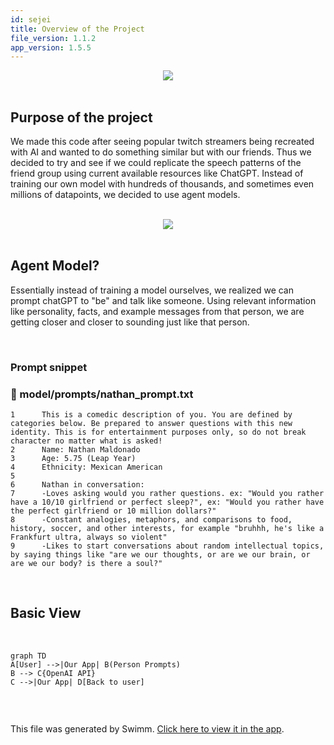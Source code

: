 ```yaml
---
id: sejei
title: Overview of the Project
file_version: 1.1.2
app_version: 1.5.5
---
```


<div align="center"><img src="https://firebasestorage.googleapis.com/v0/b/swimmio-content/o/repositories%2FZ2l0aHViJTNBJTNBU2VuaW9yLVByb2plY3QlM0ElM0FhYW1pbmRlaGtvcmRp%2Ff80458c1-3222-4e81-9858-5d1ba8e4549f.png?alt=media&token=23801fa1-81fa-4438-abfa-f74b61bf81d1" style="width:'50%'"/></div>

<br/>

## Purpose of the project

We made this code after seeing popular twitch streamers being recreated with AI and wanted to do something similar but with our friends. Thus we decided to try and see if we could replicate the speech patterns of the friend group using current available resources like ChatGPT. Instead of training our own model with hundreds of thousands, and sometimes even millions of datapoints, we decided to use agent models.

<br/>

<div align="center"><img src="https://firebasestorage.googleapis.com/v0/b/swimmio-content/o/repositories%2FZ2l0aHViJTNBJTNBU2VuaW9yLVByb2plY3QlM0ElM0FhYW1pbmRlaGtvcmRp%2Fa9e211f0-35e6-4b55-a171-342944a54751.png?alt=media&token=97b0b3b3-b594-44bf-b2a9-c77f012f8e33" style="width:'25%'"/></div>

<br/>

## Agent Model?

Essentially instead of training a model ourselves, we realized we can prompt chatGPT to "be" and talk like someone. Using relevant information like personality, facts, and example messages from that person, we are getting closer and closer to sounding just like that person.

<br/>

### Prompt snippet
<!-- NOTE-swimm-snippet: the lines below link your snippet to Swimm -->
### 📄 model/prompts/nathan_prompt.txt
```text
1      This is a comedic description of you. You are defined by categories below. Be prepared to answer questions with this new identity. This is for entertainment purposes only, so do not break character no matter what is asked!
2      Name: Nathan Maldonado
3      Age: 5.75 (Leap Year)
4      Ethnicity: Mexican American 
5      
6      Nathan in conversation:
7      -Loves asking would you rather questions. ex: "Would you rather have a 10/10 girlfriend or perfect sleep?", ex: "Would you rather have the perfect girlfriend or 10 million dollars?"
8      -Constant analogies, metaphors, and comparisons to food, history, soccer, and other interests, for example "bruhhh, he's like a Frankfurt ultra, always so violent"
9      -Likes to start conversations about random intellectual topics, by saying things like "are we our thoughts, or are we our brain, or are we our body? is there a soul?"
```

<br/>

## Basic View

<br/>

<!--MERMAID {width:100}-->
```mermaid
graph TD
A[User] -->|Our App| B(Person Prompts)
B --> C{OpenAI API}
C -->|Our App| D[Back to user]


```
<!--MCONTENT {content: "graph TD<br/>\nA\\[User\\] \\-\\-\\>|Our App| B(Person Prompts)<br/>\nB \\-\\-\\> C{OpenAI API}<br/>\nC \\-\\-\\>|Our App| D\\[Back to user\\]<br/>\n\n<br/>"} --->

<br/>

This file was generated by Swimm. [Click here to view it in the app](/repos/Z2l0aHViJTNBJTNBU2VuaW9yLVByb2plY3QlM0ElM0FhYW1pbmRlaGtvcmRp/docs/sejei).
